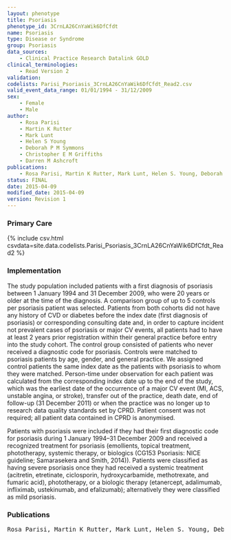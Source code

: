 ```yaml
---
layout: phenotype
title: Psoriasis
phenotype_id: 3CrnLA26CnYaWik6DfCfdt
name: Psoriasis
type: Disease or Syndrome                   
group: Psoriasis
data_sources:
    - Clinical Practice Research Datalink GOLD
clinical_terminologies:
    - Read Version 2
validation:
codelists: Parisi_Psoriasis_3CrnLA26CnYaWik6DfCfdt_Read2.csv
valid_event_data_range: 01/01/1994 - 31/12/2009
sex:
    - Female
    - Male
author: 
    - Rosa Parisi
    - Martin K Rutter
    - Mark Lunt
    - Helen S Young
    - Deborah P M Symmons
    - Christopher E M Griffiths
    - Darren M Ashcroft    
publications:
    - Rosa Parisi, Martin K Rutter, Mark Lunt, Helen S. Young, Deborah P M Symmons, Christopher E M Griffiths, Darren M. Ashcroft, Psoriasis and the Risk of Major Cardiovascular Events Cohort Study Using the Clinical Practice Research Datalink. Journal of Investigative Dermatology, 135(9), 2189-2197 (2015).
status: FINAL
date: 2015-04-09
modified_date: 2015-04-09
version: Revision 1
---
```


### Primary Care

{% include csv.html csvdata=site.data.codelists.Parisi_Psoriasis_3CrnLA26CnYaWik6DfCfdt_Read2 %}

### Implementation

The study population included patients with a first diagnosis of psoriasis between 1 January 1994 and 31 December 2009, who were 20 years or older at the time of the diagnosis. A comparison group of
up to 5 controls per psoriasis patient was selected. Patients from both cohorts did not have any history of CVD or diabetes before the index date (first diagnosis of psoriasis) or corresponding consulting date
and, in order to capture incident not prevalent cases of psoriasis or major CV events, all patients had to have at least 2 years prior registration within their general practice before entry into the study
cohort. The control group consisted of patients who never received a diagnostic code for psoriasis. Controls were matched to psoriasis patients by age, gender, and general practice. We assigned control
patients the same index date as the patients with psoriasis to whom they were matched. Person-time under observation for each patient was calculated from the corresponding index date up to the end of the study, which was the earliest date of the occurrence of a major
CV event (MI, ACS, unstable angina, or stroke), transfer out of the practice, death date, end of follow-up (31 December 2011) or when the practice was no longer up to research data quality standards set by CPRD. Patient consent was not required; all patient data contained in CPRD is anonymised.

Patients with psoriasis were included if they had their first diagnostic code for psoriasis during 1 January 1994–31 December 2009 and received a recognized treatment for psoriasis (emollients,
topical treatment, phototherapy, systemic therapy, or biologics (CG153 Psoriasis: NICE guideline; Samarasekera and Smith, 2014)). Patients were classified as having severe psoriasis once they had
received a systemic treatment (acitretin, etretinate, ciclosporin, hydroxycarbamide, methotrexate, and fumaric acid), phototherapy, or a biologic therapy (etanercept, adalimumab, infliximab, ustekinumab,
and efalizumab); alternatively they were classified as mild psoriasis.

### Publications

<pre>
Rosa Parisi, Martin K Rutter, Mark Lunt, Helen S. Young, Deborah P M Symmons, Christopher E M Griffiths, Darren M. Ashcroft, "Psoriasis and the Risk of Major Cardiovascular Events: Cohort Study Using the Clinical Practice Research Datalink". Journal of Investigative Dermatology, 135(9), 2189-2197, 2015.
</pre>
